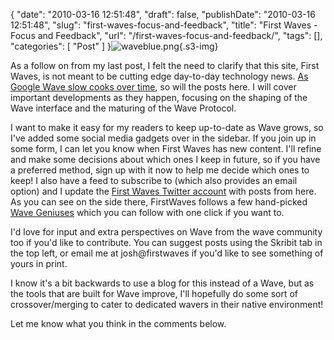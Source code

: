 {
    "date": "2010-03-16 12:51:48",
    "draft": false,
    "publishDate": "2010-03-16 12:51:48",
    "slug": "first-waves-focus-and-feedback",
    "title": "First Waves - Focus and Feedback",
    "url": "\/first-waves-focus-and-feedback\/",
    "tags": [],
    "categories": [
        "Post"
    ]
}![waveblue.png](https://turbo.geekorium.com.au/images/waveblue.png){.s3-img}

As a follow on from my last post, I felt the need to clarify that this
site, First Waves, is not meant to be cutting edge day-to-day technology
news. [As Google Wave slow cooks over
time](//the.geekorium.com.au/wave-on-slow-cook/), so will the posts
here. I will cover important developments as they happen, focusing on
the shaping of the Wave interface and the maturing of the Wave Protocol.

I want to make it easy for my readers to keep up-to-date as Wave grows,
so I've added some social media gadgets over in the sidebar. If you join
up in some form, I can let you know when First Waves has new content.
I'll refine and make some decisions about which ones I keep in future,
so if you have a preferred method, sign up with it now to help me decide
which ones to keep! I also have a feed to subscribe to (which also
provides an email option) and I update the [First Waves Twitter
account](http://twitter.com/firstwaves) with posts from here. As you can
see on the side there, FirstWaves follows a few hand-picked [Wave
Geniuses](http://twitter.com/firstwaves/lists/wave-genius) which you can
follow with one click if you want to.

I'd love for input and extra perspectives on Wave from the wave
community too if you'd like to contribute. You can suggest posts using
the Skribit tab in the top left, or email me at josh@firstwaves if you'd like to see something of yours in print.

I know it's a bit backwards to use a blog for this instead of a Wave,
but as the tools that are built for Wave improve, I'll hopefully do some
sort of crossover/merging to cater to dedicated wavers in their native
environment!

Let me know what you think in the comments below.